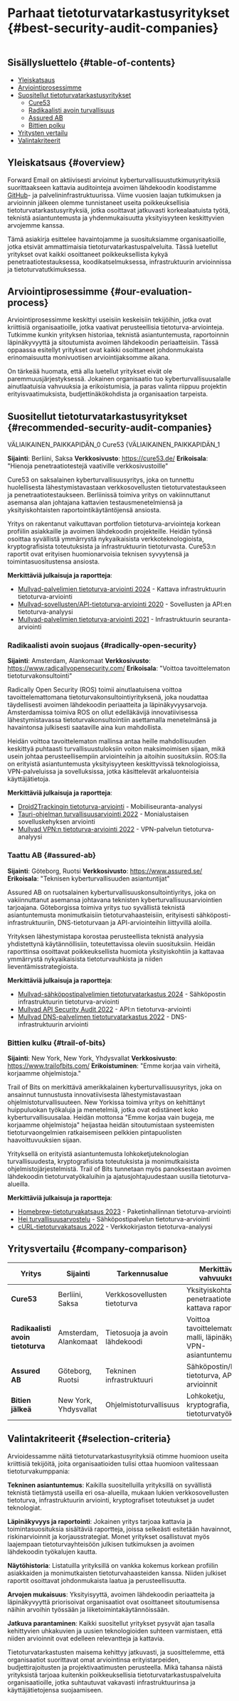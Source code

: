 # Parhaat tietoturvatarkastusyritykset {#best-security-audit-companies}

<img loading="laiska" src="/img/articles/security-audit.webp" alt="" class="rounded-lg" />

## Sisällysluettelo {#table-of-contents}

* [Yleiskatsaus](#overview)
* [Arviointiprosessimme](#our-evaluation-process)
* [Suositellut tietoturvatarkastusyritykset](#recommended-security-audit-companies)
  * [Cure53](#cure53)
  * [Radikaalisti avoin turvallisuus](#radically-open-security)
  * [Assured AB](#assured-ab)
  * [Bittien polku](#trail-of-bits)
* [Yritysten vertailu](#company-comparison)
* [Valintakriteerit](#selection-criteria)

## Yleiskatsaus {#overview}

Forward Email on aktiivisesti arvioinut kyberturvallisuustutkimusyrityksiä suorittaakseen kattavia auditointeja avoimen lähdekoodin koodistamme [GitHub](https://github.com/forwardemail)- ja palvelininfrastruktuurissa. Viime vuosien laajan tutkimuksen ja arvioinnin jälkeen olemme tunnistaneet useita poikkeuksellisia tietoturvatarkastusyrityksiä, jotka osoittavat jatkuvasti korkealaatuista työtä, teknistä asiantuntemusta ja yhdenmukaisuutta yksityisyyteen keskittyvien arvojemme kanssa.

Tämä asiakirja esittelee havaintojamme ja suosituksiamme organisaatioille, jotka etsivät ammattimaisia tietoturvatarkastuspalveluita. Tässä luetellut yritykset ovat kaikki osoittaneet poikkeuksellista kykyä penetraatiotestauksessa, koodikatselmuksessa, infrastruktuurin arvioinnissa ja tietoturvatutkimuksessa.

## Arviointiprosessimme {#our-evaluation-process}

Arviointiprosessimme keskittyi useisiin keskeisiin tekijöihin, jotka ovat kriittisiä organisaatioille, jotka vaativat perusteellisia tietoturva-arviointeja. Tutkimme kunkin yrityksen historiaa, teknistä asiantuntemusta, raportoinnin läpinäkyvyyttä ja sitoutumista avoimen lähdekoodin periaatteisiin. Tässä oppaassa esitellyt yritykset ovat kaikki osoittaneet johdonmukaista erinomaisuutta monivuotisen arviointijaksomme aikana.

On tärkeää huomata, että alla luetellut yritykset eivät ole paremmuusjärjestyksessä. Jokainen organisaatio tuo kyberturvallisuusalalle ainutlaatuisia vahvuuksia ja erikoistumisia, ja paras valinta riippuu projektin erityisvaatimuksista, budjettinäkökohdista ja organisaation tarpeista.

## Suositellut tietoturvatarkastusyritykset {#recommended-security-audit-companies}

VÄLIAIKAINEN_PAIKKAPIDÄN_0 Cure53 {VÄLIAIKAINEN_PAIKKAPIDÄN_1

**Sijainti**: Berliini, Saksa
**Verkkosivusto**: <https://cure53.de/>
**Erikoisala**: "Hienoja penetraatiotestejä vaativille verkkosivustoille"

Cure53 on saksalainen kyberturvallisuusyritys, joka on tunnettu huolellisesta lähestymistavastaan verkkosovellusten tietoturvatestaukseen ja penetraatiotestaukseen. Berliinissä toimiva yritys on vakiinnuttanut asemansa alan johtajana kattavien testausmenetelmiensä ja yksityiskohtaisten raportointikäytäntöjensä ansiosta.

Yritys on rakentanut vaikuttavan portfolion tietoturva-arviointeja korkean profiilin asiakkaille ja avoimen lähdekoodin projekteille. Heidän työnsä osoittaa syvällistä ymmärrystä nykyaikaisista verkkoteknologioista, kryptografisista toteutuksista ja infrastruktuurin tietoturvasta. Cure53:n raportit ovat erityisen huomionarvoisia teknisen syvyytensä ja toimintasuositustensa ansiosta.

**Merkittäviä julkaisuja ja raportteja**:

* [Mullvad-palvelimien tietoturva-arviointi 2024](https://cure53.de/pentest-report_mullvad\_2024\_v1.pdf) - Kattava infrastruktuurin tietoturva-arviointi
* [Mullvad-sovellusten/API-tietoturva-arviointi 2020](https://cure53.de/pentest-report_mullvad\_2020\_v2.pdf) - Sovellusten ja API:en tietoturva-analyysi
* [Mullvad-palvelimien tietoturva-arviointi 2021](https://cure53.de/pentest-report_mullvad\_2021\_v1.pdf) - Infrastruktuurin seuranta-arviointi

### Radikaalisti avoin suojaus {#radically-open-security}

**Sijainti**: Amsterdam, Alankomaat
**Verkkosivusto**: <https://www.radicallyopensecurity.com/>
**Erikoisala**: "Voittoa tavoittelematon tietoturvakonsultointi"

Radically Open Security (ROS) toimii ainutlaatuisena voittoa tavoittelemattomana tietoturvakonsultointiyrityksenä, joka noudattaa täydellisesti avoimen lähdekoodin periaatteita ja läpinäkyvyysarvoja. Amsterdamissa toimiva ROS on ollut edelläkävijä innovatiivisessa lähestymistavassa tietoturvakonsultointiin asettamalla menetelmänsä ja havaintonsa julkisesti saataville aina kun mahdollista.

Heidän voittoa tavoittelematon mallinsa antaa heille mahdollisuuden keskittyä puhtaasti turvallisuustuloksiin voiton maksimoimisen sijaan, mikä usein johtaa perusteellisempiin arviointeihin ja aitoihin suosituksiin. ROS:lla on erityistä asiantuntemusta yksityisyyteen keskittyvissä teknologioissa, VPN-palveluissa ja sovelluksissa, jotka käsittelevät arkaluonteisia käyttäjätietoja.

**Merkittäviä julkaisuja ja raportteja**:

* [Droid2Trackingin tietoturva-arviointi](https://github.com/radicallyopensecurity/ros-website/blob/main/ros-public-reports/ROS%20-%20OnNet%20-%20OF-Droid2Tracking%20the%20Trackers%20-%202022.pdf) - Mobiiliseuranta-analyysi
* [Tauri-ohjelman turvallisuusarviointi 2022](https://github.com/radicallyopensecurity/ros-website/blob/main/ros-public-reports/ROS%20-%20The%20Tauri%20Programme%20-2022.pdf) - Monialustaisen sovelluskehyksen arviointi
* [Mullvad VPN:n tietoturva-arviointi 2022](https://github.com/radicallyopensecurity/ros-website/blob/main/ros-public-reports/ROS%20-%20Mullvad%20VPN%202022.pdf) - VPN-palvelun tietoturva-analyysi

### Taattu AB {#assured-ab}

**Sijainti**: Göteborg, Ruotsi
**Verkkosivusto**: <https://www.assured.se/>
**Erikoisala**: "Teknisen kyberturvallisuuden asiantuntijat"

Assured AB on ruotsalainen kyberturvallisuuskonsultointiyritys, joka on vakiinnuttanut asemansa johtavana teknisten kyberturvallisuusarviointien tarjoajana. Göteborgissa toimiva yritys tuo syvällistä teknistä asiantuntemusta monimutkaisiin tietoturvahaasteisiin, erityisesti sähköposti-infrastruktuuriin, DNS-tietoturvaan ja API-arviointeihin liittyvillä aloilla.

Yrityksen lähestymistapa korostaa perusteellista teknistä analyysia yhdistettynä käytännöllisiin, toteutettavissa oleviin suosituksiin. Heidän raporttinsa osoittavat poikkeuksellista huomiota yksityiskohtiin ja kattavaa ymmärrystä nykyaikaisista tietoturvauhkista ja niiden lieventämisstrategioista.

**Merkittäviä julkaisuja ja raportteja**:

* [Mullvad-sähköpostipalvelimien tietoturvatarkastus 2024](https://www.assured.se/publications/Assured_Mullvad_email_server_audit\_2024.pdf) - Sähköpostin infrastruktuurin tietoturva-arviointi
* [Mullvad API Security Audit 2022](https://www.assured.se/publications/Assured_Mullvad_API_audit_report\_2022.pdf) - API:n tietoturva-arviointi
* [Mullvad DNS-palvelimen tietoturvatarkastus 2022](https://www.assured.se/publications/Assured_Mullvad_DNS_server_audit_report\_2022.pdf) - DNS-infrastruktuurin arviointi

### Bittien kulku {#trail-of-bits}

**Sijainti**: New York, New York, Yhdysvallat
**Verkkosivusto**: <https://www.trailofbits.com/>
**Erikoistuminen**: "Emme korjaa vain virheitä, korjaamme ohjelmistoja."

Trail of Bits on merkittävä amerikkalainen kyberturvallisuusyritys, joka on ansainnut tunnustusta innovatiivisesta lähestymistavastaan ohjelmistoturvallisuuteen. New Yorkissa toimiva yritys on kehittänyt huippuluokan työkaluja ja menetelmiä, jotka ovat edistäneet koko kyberturvallisuusalaa. Heidän mottonsa "Emme korjaa vain bugeja, me korjaamme ohjelmistoja" heijastaa heidän sitoutumistaan systeemisten tietoturvaongelmien ratkaisemiseen pelkkien pintapuolisten haavoittuvuuksien sijaan.

Yrityksellä on erityistä asiantuntemusta lohkoketjuteknologian turvallisuudesta, kryptografisista toteutuksista ja monimutkaisista ohjelmistojärjestelmistä. Trail of Bits tunnetaan myös panoksestaan avoimen lähdekoodin tietoturvatyökaluihin ja ajatusjohtajuudestaan uusilla tietoturva-alueilla.

**Merkittäviä julkaisuja ja raportteja**:

* [Homebrew-tietoturvakatsaus 2023](https://github.com/trailofbits/publications/blob/master/reviews/2023-08-28-homebrew-securityreview.pdf) - Paketinhallinnan tietoturva-arviointi
* [Hei turvallisuusarvostelu](https://github.com/trailofbits/publications/blob/master/reviews/Hey.pdf) - Sähköpostipalvelun tietoturva-arviointi
* [cURL-tietoturvakatsaus 2022](https://github.com/trailofbits/publications/blob/master/reviews/2022-12-curl-securityreview.pdf) - Verkkokirjaston tietoturva-analyysi

## Yritysvertailu {#company-comparison}

| Yritys | Sijainti | Tarkennusalue | Merkittäviä vahvuuksia | Julkiset raportit |
| --------------------------- | ---------------------- | ------------------------ | ----------------------------------------------------- | -------------------------- |
| **Cure53** | Berliini, Saksa | Verkkosovellusten tietoturva | Yksityiskohtainen penetraatiotestaus, kattava raportointi | 3+ Mullvad-arviointia |
| **Radikaalisti avoin tietoturva** | Amsterdam, Alankomaat | Tietosuoja ja avoin lähdekoodi | Voittoa tavoittelematon malli, läpinäkyvyys, VPN-asiantuntemus | Julkinen menetelmien jakaminen |
| **Assured AB** | Göteborg, Ruotsi | Tekninen infrastruktuuri | Sähköpostin/DNS:n tietoturva, API-arvioinnit | Erikoistuneet palvelinauditoinnit |
| **Bitien jälkeä** | New York, Yhdysvallat | Ohjelmistoturvallisuus | Lohkoketju, kryptografia, tietoturvatyökalut | Avoimen lähdekoodin kontribuutiot |

## Valintakriteerit {#selection-criteria}

Arvioidessamme näitä tietoturvatarkastusyrityksiä otimme huomioon useita kriittisiä tekijöitä, joita organisaatioiden tulisi ottaa huomioon valitessaan tietoturvakumppania:

**Tekninen asiantuntemus**: Kaikilla suositelluilla yrityksillä on syvällistä teknistä tietämystä useilla eri osa-alueilla, mukaan lukien verkkosovellusten tietoturva, infrastruktuurin arviointi, kryptografiset toteutukset ja uudet teknologiat.

**Läpinäkyvyys ja raportointi**: Jokainen yritys tarjoaa kattavia ja toimintasuosituksia sisältäviä raportteja, joissa selkeästi esitetään havainnot, riskinarvioinnit ja korjausstrategiat. Monet yritykset osallistuvat myös laajempaan tietoturvayhteisöön julkisen tutkimuksen ja avoimen lähdekoodin työkalujen kautta.

**Näytöhistoria**: Listatuilla yrityksillä on vankka kokemus korkean profiilin asiakkaiden ja monimutkaisten tietoturvahaasteiden kanssa. Niiden julkiset raportit osoittavat johdonmukaista laatua ja perusteellisuutta.

**Arvojen mukaisuus**: Yksityisyyttä, avoimen lähdekoodin periaatteita ja läpinäkyvyyttä priorisoivat organisaatiot ovat osoittaneet sitoutumisensa näihin arvoihin työssään ja liiketoimintakäytännöissään.

**Jatkuva parantaminen**: Kaikki suositellut yritykset pysyvät ajan tasalla kehittyvien uhkakuvien ja uusien teknologioiden suhteen varmistaen, että niiden arvioinnit ovat edelleen relevantteja ja kattavia.

Tietoturvatarkastusten maisema kehittyy jatkuvasti, ja suosittelemme, että organisaatiot suorittavat omat arviointinsa erityistarpeiden, budjettirajoitusten ja projektivaatimusten perusteella. Mikä tahansa näistä yrityksistä tarjoaa kuitenkin poikkeuksellisia tietoturvatarkastuspalveluita organisaatioille, jotka suhtautuvat vakavasti infrastruktuurinsa ja käyttäjätietojensa suojaamiseen.